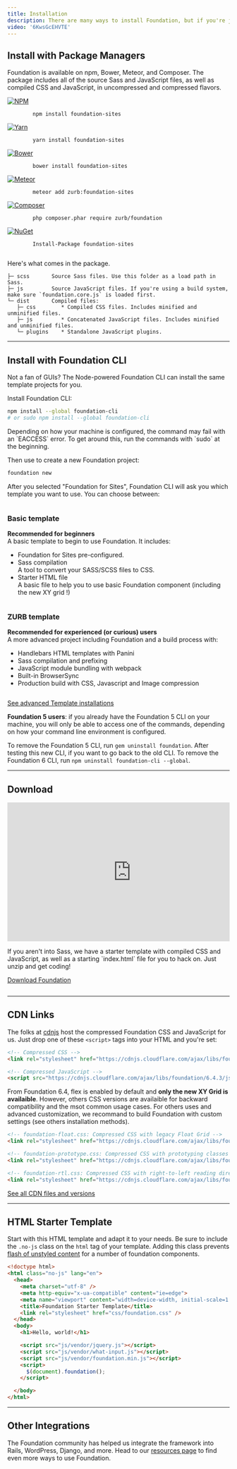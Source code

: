 ```yaml
---
title: Installation
description: There are many ways to install Foundation, but if you're just getting started, we have a few suggestions.
video: '6KwsGcEHVTE'
---
```


## Install with Package Managers

Foundation is available on npm, Bower, Meteor, and Composer. The package includes all of the source Sass and JavaScript files, as well as compiled CSS and JavaScript, in uncompressed and compressed flavors.

<div class="row">
  <div class="column small-2 text-right">
    <a href="https://www.npmjs.com/package/foundation-sites">
      <img class="docs-install-vendor-icon" src="{{root}}assets/img/icons/logo-npm.svg" alt="NPM">
    </a>
  </div>
  <div class="column small-10">
    <div class="docs-code">
      <code class="bash">
        npm install foundation-sites
      </code>
    </div>
  </div>

  <div class="column small-2 text-right">
    <a href="https://yarnpkg.com/en/package/foundation-sites">
      <img class="docs-install-vendor-icon" src="{{root}}assets/img/icons/logo-yarn.svg" alt="Yarn">
    </a>
  </div>
  <div class="column small-10">
    <div class="docs-code">
      <code class="bash">
        yarn install foundation-sites
      </code>
    </div>
  </div>

  <div class="column small-2 text-right">
    <a href="https://bower.io/search/?q=foundation-sites">
      <img class="docs-install-vendor-icon" src="{{root}}assets/img/icons/logo-bower.svg" alt="Bower">
    </a>
  </div>
  <div class="column small-10">
    <div class="docs-code">
      <code class="bash">
        bower install foundation-sites
      </code>
    </div>
  </div>

  <div class="column small-2 text-right">
    <a href="https://atmospherejs.com/zurb/foundation-sites">
      <img class="docs-install-vendor-icon" src="{{root}}assets/img/icons/logo-meteor.svg" alt="Meteor">
    </a>
  </div>
  <div class="column small-10">
    <div class="docs-code">
      <code class="bash">
        meteor add zurb:foundation-sites
      </code>
    </div>
  </div>

  <div class="column small-2 text-right">
    <a href="https://packagist.org/packages/zurb/foundation">
      <img class="docs-install-vendor-icon" src="{{root}}assets/img/icons/logo-composer.svg" alt="Composer">
    </a>
  </div>
  <div class="column small-10">
    <div class="docs-code">
      <code class="bash">
        php composer.phar require zurb/foundation
      </code>
    </div>
  </div>

  <div class="column small-2 text-right">
    <a href="https://www.nuget.org/packages/foundation-sites/">
      <img class="docs-install-vendor-icon" src="{{root}}assets/img/icons/logo-nuget.svg" alt="NuGet">
    </a>
  </div>
  <div class="column small-10">
    <div class="docs-code">
      <code class="bash">
        Install-Package foundation-sites
      </code>
    </div>
  </div>
</div>

Here's what comes in the package.

```
├─ scss       Source Sass files. Use this folder as a load path in Sass.
├─ js         Source JavaScript files. If you're using a build system, make sure `foundation.core.js` is loaded first.
└─ dist       Compiled files:
   ├─ css        * Compiled CSS files. Includes minified and unminified files.
   ├─ js         * Concatenated JavaScript files. Includes minified and unminified files.
   └─ plugins    * Standalone JavaScript plugins.
```

---

## Install with Foundation CLI

Not a fan of GUIs? The Node-powered Foundation CLI can install the same template projects for you.

Install Foundation CLI:

```bash
npm install --global foundation-cli
# or sudo npm install --global foundation-cli
```

<div class="callout info">
  Depending on how your machine is configured, the command may fail with an `EACCESS` error. To get around this, run the commands with `sudo` at the beginning.
</div>

Then use to create a new Foundation project:

```bash
foundation new
```

After you selected "Foundation for Sites", Foundation CLI will ask you which template you want to use. You can choose between:

<div class="row">
  <div class="column small-6">
    <h3>Basic template</h3>
    <p>
      <b>Recommended for beginners</b><br>
      A basic template to begin to use Foundation. It includes:
      <ul>
        <li>
          Foundation for Sites pre-configured.
        </li>
        <li>
          Sass compilation<br>
          A tool to convert your SASS/SCSS files to CSS.
        </li>
        <li>
          Starter HTML file<br>
          A basic file to help you to use basic Foundation component (including the new XY grid !)
        </li>
      </ul>
    </p>
  </div>

  <div class="column small-6">
    <h3>ZURB template</h3>
    <p>
      <b>Recommended for experienced (or curious) users</b><br>
      A more advanced project including Foundation and a build process with:
      <ul>
        <li>Handlebars HTML templates with Panini</li>
        <li>Sass compilation and prefixing</li>
        <li>JavaScript module bundling with webpack</li>
        <li>Built-in BrowserSync</li>
        <li>Production build with CSS, Javascript and Image compression</li>
      </ul>
    </p>
  </div>
</div>

<p class="text-center">
  <a href="/starter-projects.html" class="button">See advanced Template installations</a>
</p>

<div class="callout info">
  <p><strong>Foundation 5 users</strong>: if you already have the Foundation 5 CLI on your machine, you will only be able to access one of the commands, depending on how your command line environment is configured.</p>

  <p>To remove the Foundation 5 CLI, run <code>gem uninstall foundation</code>. After testing this new CLI, if you want to go back to the old CLI. To remove the Foundation 6 CLI, run <code>npm uninstall foundation-cli --global</code>.</p>
</div>

---

## Download

<div class="row">
  <div class="column small-6">
    <div class="responsive-embed widescreen mb1">
      <iframe width="560" height="315" src="https://www.youtube.com/embed/lFrpnk0Oo_8" frameborder="0" allowfullscreen></iframe>
      <a id="docs-mobile-video-link" class="docs-mobile-video" target="_blank" href="https://youtu.be/lFrpnk0Oo_8"></a>
    </div>
  </div>

  <div class="column small-6">
    <p>
      If you aren't into Sass, we have a starter template with compiled CSS and JavaScript, as well as a starting `index.html` file for you to hack on. Just unzip and get coding!
    </p>
    <p class="text-center">
      <a href="http://foundation.zurb.com/sites/download" class="button">Download Foundation</a>
    </p>
  </div>
</div>

---

## CDN Links

The folks at [cdnjs](https://cdnjs.com) host the compressed Foundation CSS and JavaScript for us. Just drop one of these `<script>` tags into your HTML and you're set:

```html
<!-- Compressed CSS -->
<link rel="stylesheet" href="https://cdnjs.cloudflare.com/ajax/libs/foundation/6.4.3/css/foundation.min.css" integrity="sha384-wAweiGTn38CY2DSwAaEffed6iMeflc0FMiuptanbN4J+ib+342gKGpvYRWubPd/+" crossorigin="anonymous" />

<!-- Compressed JavaScript -->
<script src="https://cdnjs.cloudflare.com/ajax/libs/foundation/6.4.3/js/foundation.min.js" integrity="sha384-KzKofw4qqetd3kvuQ5AdapWPqV1ZI+CnfyfEwZQgPk8poOLWaabfgJOfmW7uI+AV" crossorigin="anonymous"></script>
```

From Foundation 6.4, flex is enabled by default and **only the new XY Grid is availaible**. However, others CSS versions are availaible for backward compatibility and the msot common usage cases. For others uses and advanced customization, we recommand to build Foundation with custom settings (see others installation methods).

```html
<!-- foundation-float.css: Compressed CSS with legacy Float Grid -->
<link rel="stylesheet" href="https://cdnjs.cloudflare.com/ajax/libs/foundation/6.4.3/css/foundation-float.css" integrity="sha256-+8r1EkvIoWpxT8CKbSw/rCQWttnazW9mLPg6xT+/2EM=" crossorigin="anonymous" />

<!-- foundation-prototype.css: Compressed CSS with prototyping classes -->
<link rel="stylesheet" href="https://cdnjs.cloudflare.com/ajax/libs/foundation/6.4.3/css/foundation-prototype.css" integrity="sha256-IHU5CkoOGpVMODA9ql3Lz609uhGwwFlLNSpAMoOY2us=" crossorigin="anonymous" />

<!-- foundation-rtl.css: Compressed CSS with right-to-left reading direction -->
<link rel="stylesheet" href="https://cdnjs.cloudflare.com/ajax/libs/foundation/6.4.3/css/foundation-rtl.min.css" integrity="sha256-Az+E7JXW71Srarkum5QPTdnobddg2GqI1i8+nMusgLk=" crossorigin="anonymous" />
```

<div class="text-center">
  <a href="https://cdnjs.com/libraries/foundation" class="button" target="_blank">See all CDN files and versions</a>
</div>

---

## HTML Starter Template
Start with this HTML template and adapt it to your needs. Be sure to include the `.no-js` class on the `html` tag of your template.  Adding this class prevents [flash of unstyled content](https://en.wikipedia.org/wiki/Flash_of_unstyled_content) for a number of foundation components.

```html
<!doctype html>
<html class="no-js" lang="en">
  <head>
    <meta charset="utf-8" />
    <meta http-equiv="x-ua-compatible" content="ie=edge">
    <meta name="viewport" content="width=device-width, initial-scale=1.0" />
    <title>Foundation Starter Template</title>
    <link rel="stylesheet" href="css/foundation.css" />
  </head>
  <body>
    <h1>Hello, world!</h1>

    <script src="js/vendor/jquery.js"></script>
    <script src="js/vendor/what-input.js"></script>
    <script src="js/vendor/foundation.min.js"></script>
    <script>
      $(document).foundation();
    </script>

  </body>
</html>

```

---

## Other Integrations

The Foundation community has helped us integrate the framework into Rails, WordPress, Django, and more. Head to our [resources page](http://foundation.zurb.com/sites/resources) to find even more ways to use Foundation.
